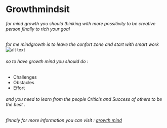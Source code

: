 # Growthmindsit
###### for mind growth  you should thinking with  more possitivity to be creative person finally to rich your goal
*for me mindgrowth is to leave the confort zone and start with smart work*
![alt text](https://www.anokhilife.com/wp-content/uploads/growth_mindset_leadership_development-1200x1076.jpg)
###### so to have growth mind you should do :
* Challenges
* Obstacles
* Effort 
###### and you need to learn from the people Criticis and  Success of others to be the best .
###### finnaly for more information you can visit :  [growth mind](https://www.brainpickings.org/2014/01/29/carol-dweck-mindset/)
